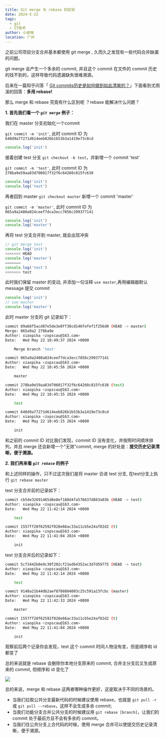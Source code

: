```yaml
---
title: Git merge 与 rebase 的区别
date: 2024-5-22
tags:
  - git
  - IT技术
author: 小皮咖
location: 广州
---
```


之前公司项目分支合并基本都使用 git merge , 久而久之发现有一些代码合并缺漏的问题。

git merge 会产生一个多余的 commit, 并且这个 commit 在文件的 commit 历史的找不到的，这样导致代码遗漏缺失很难溯源。

后来在一篇知乎问答「 [Git commits历史是如何做到如此清爽的？](https://www.zhihu.com/question/61283395)」下面看到尤雨溪的回答：**多用 rebase!**

那么 merge 和 rebase 究竟有什么区别呢 ？rebase 能解决什么问题？

<!-- more -->


**1. 首先我们看一个 *`git merge`* 例子：**

我们在 master 分支初始化一个commit

`git commit -m 'init'`, 此时 commit ID 为 `640d9a77271d614eeb826b1b53b3a1419e73c0cd`

```js
console.log('init') 
```
接着创建 test 分支 `git checkout -b test`，并新增一个 commit 'test'

`git commit -m 'test'`, 此时 commit ID 为 `278ba9e59aa83d706017f32f6c64260c815fc638`

```js
console.log('init')
console.log('test') 
```
再者回到 master `git checkout master` 新增一个 commit 'master'

`git commit -m 'master'`, 此时 commit ID 为 `065a9a2480a024ceef7dca3ecc7856c299377141`
```js
console.log('init')
console.log('master')
```
再将 test 分支合并到 master, 就会出现冲突

```js
// git merge test
console.log('init')
<<<<<<< HEAD
console.log('master')
=======
console.log('test')
>>>>>>> test
```
此时我们保留 master 的变动, 并添加一句注释 `use master`,再用编辑器默认 message 提交 commit

```js
console.log('init')
// use master
console.log('master')
```

此时 master 分支的 git 记录如下：

```bash
commit 89a68f5acd87e5de3e0ff38cd146fefef1f256d0 (HEAD -> master)
Merge: 065a9a2 278ba9e
Author: xiaopika <zxpscau@163.com>
Date:   Wed May 22 10:49:37 2024 +0800

    Merge branch 'test'

commit 065a9a2480a024ceef7dca3ecc7856c299377141
Author: xiaopika <zxpscau@163.com>
Date:   Wed May 22 10:45:56 2024 +0800

    master

commit 278ba9e59aa83d706017f32f6c64260c815fc638 (test)
Author: xiaopika <zxpscau@163.com>
Date:   Wed May 22 10:45:35 2024 +0800

    test

commit 640d9a77271d614eeb826b1b53b3a1419e73c0cd
Author: xiaopika <zxpscau@163.com>
Date:   Wed May 22 10:45:15 2024 +0800

    init
```

和之前的 commit ID 对比我们发现，commit ID 没有变化，并按照时间顺序排列，并且 merge 还会新增一个“无效”commit, merge 的好处是：**提交历史记录清晰，便于溯源。**

**2. 我们再来看 *`git rebase`* 的例子**

和上述同样的操作，只不过这次我们是将 master 合进 test 分支, 在test分支上执行 `git rebase master`

test 分支合并前的记录如下：
```bash
commit cb5de32691465d8e8ef188d4fa576637d883a03b (HEAD -> test)
Author: xiaopika <zxpscau@163.com>
Date:   Wed May 22 11:42:14 2024 +0800

    test

commit 1557ff20f62592f028e66ac33a11cb5e24af02d2 (t)
Author: xiaopika <zxpscau@163.com>
Date:   Wed May 22 11:41:04 2024 +0800

    init
```

test 分支合并后的记录如下：

```bash
commit 5cf3442b8e9c30f202cf21edb4352ac3d7d59775 (HEAD -> test)
Author: xiaopika <zxpscau@163.com>
Date:   Wed May 22 11:42:14 2024 +0800

    test

commit 9148a21b44db2aef8708804003c25c591a23fcbc (master)
Author: xiaopika <zxpscau@163.com>
Date:   Wed May 22 11:42:33 2024 +0800

    master

commit 1557ff20f62592f028e66ac33a11cb5e24af02d2 (t)
Author: xiaopika <zxpscau@163.com>
Date:   Wed May 22 11:41:04 2024 +0800

    init
```

观察前后两个记录你会发现，test 这个 commit 时间人物没有变，但是顺序和 id 都变了

总的来说就是 rebase 会删除你本地分支原来的 commit, 合并主分支后又生成原来的 commit, 但顺序和 id 变化了

![](/images/commit-01.png)

总的来说，merge 和 rebase 这两者哪种操作更好，这是取决于不同的场景的。

- 当我们拉取公共分支最新代码的时候建议使用 rebase，也就是 `git pull -r` 或 `git pull --rebase`，这样不会生成多余 commit;
- 当我们功能分支合并公共分支的时候建议用 `git rebase [branch]`，让我们的 commit 处于最前方且不会有多余的 commit。
- 当我们往公共分支上合代码的时候，使用 merge 合并可以使提交历史记录清晰，便于溯源。


<tongji/>

<comment/>

